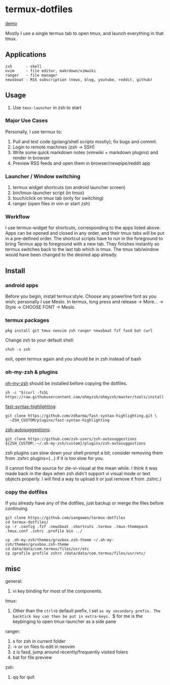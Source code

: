 # termux-dotfiles

[demo](https://imgur.com/BEVrWdu.mp4)

Mostly I use a single termux tab to open tmux, and launch everything in that tmux.

## Applications
```
zsh      - shell
nvim     - file editor, makrdown/vimwiki
ranger   - file manager
newsboat - RSS subscription (news, blog, youtube, reddit, github)
```
## Usage

1. Use ```tmux-launcher``` in zsh to start

### Major Use Cases
Personally, I use termux to:
1. Pull and test code (golang/shell scripts mostly); fix bugs and commit.
2. Login to remote machines (zsh → SSH)
3. Write some quick markdown notes (vimwiki + markdown plugins) and render in browser
4. Preview RSS feeds and open them in browser/newpipe/reddit app

### Launcher / Window switching
1. termux widget shortcuts  (on android launcher screen)
2. bin/tmux-launcher script (in tmux)
3. touch/click on tmux tab  (only for switching)
4. ranger                   (open files in vim or start zsh)

### Workflow
I use termux-widget for shortcuts, corresponding to the apps listed above. Apps can be opened and closed in any order, and their tmux tabs will be put in a pre-defined order.
The shortcut scripts have to run in the foreground to bring Termux app to foreground with a new tab. They finishes instantly so termux switches back to the last tab which is tmux. The tmux tab/window would have been changed to the desired app already.


## Install

### android apps

Before you begin, install termux:style.
Choose any powerline font as you wish; personally I use Meslo.
In termux, long press and release → More... → Style → CHOOSE FONT → Meslo.

### termux packages
```
pkg install git tmux neovim zsh ranger newsboat fzf fasd bat curl
```

Change zsh to your default shell:
```
chsh -s zsh
```
exit, open termux again and you should be in zsh instead of bash

### oh-my-zsh & plugins
[oh-my-zsh](https://github.com/ohmyzsh/ohmyzsh#via-curl) should be installed before copying the dotfiles.
```
sh -c "$(curl -fsSL https://raw.githubusercontent.com/ohmyzsh/ohmyzsh/master/tools/install.sh)"
```

[fast-syntax-highlighting](https://github.com/zdharma/fast-syntax-highlighting#oh-my-zsh):
```
git clone https://github.com/zdharma/fast-syntax-highlighting.git \
  ~ZSH_CUSTOM/plugins/fast-syntax-highlighting
```
[zsh-autosuggestions](https://github.com/zsh-users/zsh-autosuggestions/blob/master/INSTALL.md#oh-my-zsh):
```
git clone https://github.com/zsh-users/zsh-autosuggestions ${ZSH_CUSTOM:-~/.oh-my-zsh/custom}/plugins/zsh-autosuggestions
```
zsh plugins can slow down your shell prompt a bit; consider removing them from .zshrc plugins=(...) if it is too slow for you.

(I cannot find the source for zle-vi-visual at the mean while.  I think it was made back in the days when zsh didn't support vi visual mode or text objects properly. I will find a way to upload it or just remove it from .zshrc.)

### copy the dotfiles
If you already have any of the dotfiles, just backup or merge the files before continuing.
```
git clone https://github.com/sangowen/termux-dotfiles
cd termux-dotfiles/
cp -r .config .fzf .newsboat .shortcuts .termux .tmux-themepack .tmux.conf .zshrc .profile bin ../

cp .oh-my-zsh/themes/gruvbox.zsh-theme ~/.oh-my-zsh/themes/gruvbox.zsh-theme 
cd data/data/com.termux/files/usr/etc
cp zprofile profile zshrc /data/data/com.termux/files/usr/etc/
```

## misc
general:
1. vi key binding for most of the components.

tmux:
1. Other than the ```ctrl+b``` default prefix, I set ` as my secondary prefix. The backtick key can then be put in extra-keys.  `$ for me is the keybinging to open tmux-launcher as a side pane 

ranger:
1. s for zsh in current folder
2. → or <CR> on files to edit in neovim
3. z<Space> is fasd, jump around recently/frequently visited folers
4. bat for file preview

zsh:
1. qq for quit
